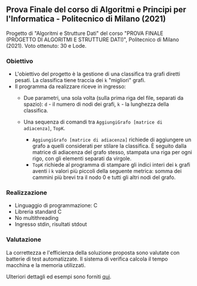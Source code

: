## Prova Finale del corso di Algoritmi e Principi per l'Informatica - Politecnico di Milano (2021)
Progetto di "Algoritmi e Strutture Dati" del corso "PROVA FINALE (PROGETTO DI ALGORITMI E STRUTTURE DATI)", Politecnico di Milano (2021). Voto ottenuto: 30 e Lode.

### Obiettivo
- L'obiettivo del progetto è la gestione di una classifica tra grafi diretti pesati. La classifica tiene traccia dei `k` "migliori" grafi.
- Il programma da realizzare riceve in ingresso:
    - Due parametri, una sola volta (sulla prima riga del file, separati da spazio): `d` - il numero di nodi dei grafi, `k` - la lunghezza della classifica.
    - Una sequenza di comandi tra `AggiungiGrafo [matrice di adiacenza]`, `TopK`.
  
        - `AggiungiGrafo [matrice di adiacenza]` richiede di aggiungere un grafo a quelli considerati per stilare la classifica. È seguito dalla matrice di adiacenza del grafo stesso, stampata una riga per ogni rigo, con gli elementi separati da virgole.
        - `TopK` richiede al programma di stampare gli indici interi dei `k` grafi aventi i `k` valori più piccoli della seguente metrica: somma dei cammini più brevi tra il nodo 0 e tutti gli altri nodi del grafo.

### Realizzazione
- Linguaggio di programmazione: C
- Libreria standard C
- No multithreading
- Ingresso stdin, risultati stdout

### Valutazione
La correttezza e l'efficienza della soluzione proposta sono valutate con batterie di test automatizzate. Il sistema di verifica calcola il tempo macchina e la memoria utilizzati.

Ulteriori dettagli ed esempi sono forniti [qui](Consegna.pdf).
